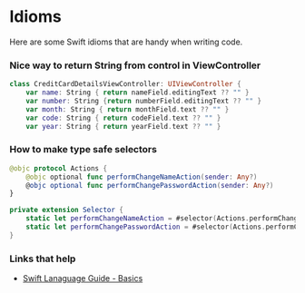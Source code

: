 # Idioms

Here are some Swift idioms that are handy when writing code.

### Nice way to return String from control in ViewController

```swift
class CreditCardDetailsViewController: UIViewController {
    var name: String { return nameField.editingText ?? "" }
    var number: String {return numberField.editingText ?? "" }
    var month: String { return monthField.text ?? "" }
    var code: String { return codeField.text ?? "" }
    var year: String { return yearField.text ?? "" }
```

### How to make type safe selectors

```swift
@objc protocol Actions {
    @objc optional func performChangeNameAction(sender: Any?)
    @objc optional func performChangePasswordAction(sender: Any?)
}

private extension Selector {
    static let performChangeNameAction = #selector(Actions.performChangeNameAction(sender:))
    static let performChangePasswordAction = #selector(Actions.performChangePasswordAction(sender:))
}
```

### Links that help

* [Swift Lanaguage Guide - Basics](https://docs.swift.org/swift-book/LanguageGuide/TheBasics.html)

